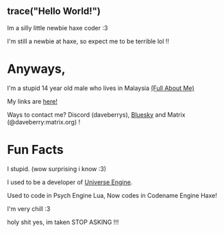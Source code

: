## trace("Hello World!")

Im a silly little newbie haxe coder :3

I'm still a newbie at haxe, so expect me to be terrible lol !!

# Anyways,

I'm a stupid 14 year old male who lives in Malaysia [(Full About Me)](https://daveberry.netlify.app/daveberry/aboutme)

My links are [here!](https://daveberry.netlify.app/)

Ways to contact me? Discord (daveberrys), [Bluesky](https://bsky.app/profile/weirdpersontbh.bsky.social) and Matrix (@daveberry:matrix.org) !

# Fun Facts

I stupid. (wow surprising i know :3)

I used to be a developer of [Universe Engine](https://github.com/VideoBotYT/Universe-Engine).

Used to code in Psych Engine Lua, Now codes in Codename Engine Haxe!

I'm very chill :3

holy shit yes, im taken STOP ASKING !!!

